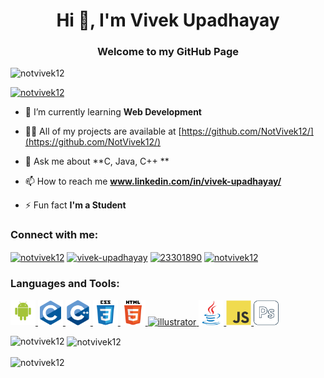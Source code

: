 <h1 align="center">Hi 👋, I'm Vivek Upadhayay</h1>
<h3 align="center">Welcome to my GitHub Page</h3>

<p align="left"> <img src="https://komarev.com/ghpvc/?username=notvivek12&label=Profile%20views&color=0e75b6&style=flat" alt="notvivek12" /> </p>

<p align="left"> <a href="https://twitter.com/notvivek12" target="blank"><img src="https://img.shields.io/twitter/follow/notvivek12?logo=twitter&style=for-the-badge" alt="notvivek12" /></a> </p>

- 🌱 I’m currently learning **Web Development**

- 👨‍💻 All of my projects are available at [https://github.com/NotVivek12/](https://github.com/NotVivek12/)

- 💬 Ask me about **C, Java, C++ **

- 📫 How to reach me **www.linkedin.com/in/vivek-upadhayay/**

- ⚡ Fun fact **I'm a Student**

<h3 align="left">Connect with me:</h3>
<p align="left">
<a href="https://twitter.com/notvivek12" target="blank"><img align="center" src="https://raw.githubusercontent.com/rahuldkjain/github-profile-readme-generator/master/src/images/icons/Social/twitter.svg" alt="notvivek12" height="30" width="40" /></a>
<a href="www.linkedin.com/in/vivek-upadhayay" target="blank"><img align="center" src="https://raw.githubusercontent.com/rahuldkjain/github-profile-readme-generator/master/src/images/icons/Social/linked-in-alt.svg" alt="vivek-upadhayay" height="30" width="40" /></a>
<a href="https://stackoverflow.com/users/23301890" target="blank"><img align="center" src="https://raw.githubusercontent.com/rahuldkjain/github-profile-readme-generator/master/src/images/icons/Social/stack-overflow.svg" alt="23301890" height="30" width="40" /></a>
<a href="https://instagram.com/notvivek12" target="blank"><img align="center" src="https://raw.githubusercontent.com/rahuldkjain/github-profile-readme-generator/master/src/images/icons/Social/instagram.svg" alt="notvivek12" height="30" width="40" /></a>
</p>

<h3 align="left">Languages and Tools:</h3>
<p align="left"> <a href="https://developer.android.com" target="_blank" rel="noreferrer"> <img src="https://raw.githubusercontent.com/devicons/devicon/master/icons/android/android-original-wordmark.svg" alt="android" width="40" height="40"/> </a> <a href="https://www.cprogramming.com/" target="_blank" rel="noreferrer"> <img src="https://raw.githubusercontent.com/devicons/devicon/master/icons/c/c-original.svg" alt="c" width="40" height="40"/> </a> <a href="https://www.w3schools.com/cpp/" target="_blank" rel="noreferrer"> <img src="https://raw.githubusercontent.com/devicons/devicon/master/icons/cplusplus/cplusplus-original.svg" alt="cplusplus" width="40" height="40"/> </a> <a href="https://www.w3schools.com/css/" target="_blank" rel="noreferrer"> <img src="https://raw.githubusercontent.com/devicons/devicon/master/icons/css3/css3-original-wordmark.svg" alt="css3" width="40" height="40"/> </a> <a href="https://www.w3.org/html/" target="_blank" rel="noreferrer"> <img src="https://raw.githubusercontent.com/devicons/devicon/master/icons/html5/html5-original-wordmark.svg" alt="html5" width="40" height="40"/> </a> <a href="https://www.adobe.com/in/products/illustrator.html" target="_blank" rel="noreferrer"> <img src="https://www.vectorlogo.zone/logos/adobe_illustrator/adobe_illustrator-icon.svg" alt="illustrator" width="40" height="40"/> </a> <a href="https://www.java.com" target="_blank" rel="noreferrer"> <img src="https://raw.githubusercontent.com/devicons/devicon/master/icons/java/java-original.svg" alt="java" width="40" height="40"/> </a> <a href="https://developer.mozilla.org/en-US/docs/Web/JavaScript" target="_blank" rel="noreferrer"> <img src="https://raw.githubusercontent.com/devicons/devicon/master/icons/javascript/javascript-original.svg" alt="javascript" width="40" height="40"/> </a> <a href="https://www.photoshop.com/en" target="_blank" rel="noreferrer"> <img src="https://raw.githubusercontent.com/devicons/devicon/master/icons/photoshop/photoshop-line.svg" alt="photoshop" width="40" height="40"/> </a> </p>

<p><img align="left" src="https://github-readme-stats.vercel.app/api/top-langs?username=notvivek12&show_icons=true&locale=en&layout=compact" alt="notvivek12" /></p>

<p>&nbsp;<img align="center" src="https://github-readme-stats.vercel.app/api?username=notvivek12&show_icons=true&locale=en" alt="notvivek12" /></p>

<p><img align="center" src="https://github-readme-streak-stats.herokuapp.com/?user=notvivek12&" alt="notvivek12" /></p>
